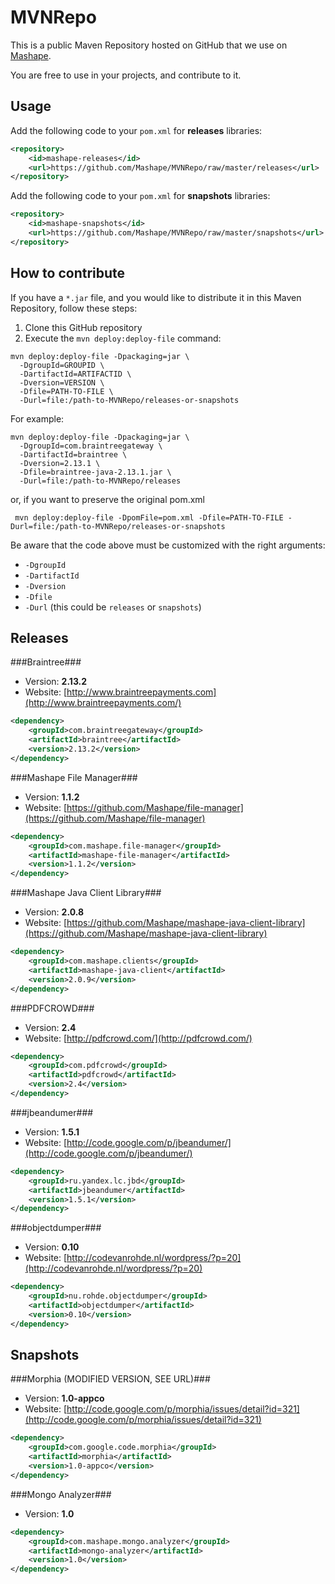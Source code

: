 MVNRepo
======================
This is a public Maven Repository hosted on GitHub that we use on [Mashape](http://www.mashape.com/). 

You are free to use in your projects, and contribute to it.

Usage
--------
Add the following code to your `pom.xml` for **releases** libraries:

``` xml
<repository>
	<id>mashape-releases</id>
	<url>https://github.com/Mashape/MVNRepo/raw/master/releases</url>
</repository>
```

Add the following code to your `pom.xml` for **snapshots** libraries:

``` xml
<repository>
	<id>mashape-snapshots</id>
	<url>https://github.com/Mashape/MVNRepo/raw/master/snapshots</url>
</repository>
```

How to contribute
--------
If you have a `*.jar` file, and you would like to distribute it in this Maven Repository, follow these steps:

1. Clone this GitHub repository
2. Execute the `mvn deploy:deploy-file` command:

```
mvn deploy:deploy-file -Dpackaging=jar \
  -DgroupId=GROUPID \
  -DartifactId=ARTIFACTID \
  -Dversion=VERSION \
  -Dfile=PATH-TO-FILE \
  -Durl=file:/path-to-MVNRepo/releases-or-snapshots
```

For example:

```
mvn deploy:deploy-file -Dpackaging=jar \
  -DgroupId=com.braintreegateway \
  -DartifactId=braintree \
  -Dversion=2.13.1 \
  -Dfile=braintree-java-2.13.1.jar \
  -Durl=file:/path-to-MVNRepo/releases
```

or, if you want to preserve the original pom.xml

```
 mvn deploy:deploy-file -DpomFile=pom.xml -Dfile=PATH-TO-FILE -Durl=file:/path-to-MVNRepo/releases-or-snapshots
```
 
Be aware that the code above must be customized with the right arguments:

* `-DgroupId`
* `-DartifactId`
* `-Dversion`
* `-Dfile`
* `-Durl` (this could be `releases` or `snapshots`)

Releases
--------

###Braintree###
* Version: **2.13.2**
* Website: [http://www.braintreepayments.com](http://www.braintreepayments.com/)
  
``` xml
<dependency>
	<groupId>com.braintreegateway</groupId>
	<artifactId>braintree</artifactId>
	<version>2.13.2</version>
</dependency>
```

###Mashape File Manager###
* Version: **1.1.2**
* Website: [https://github.com/Mashape/file-manager](https://github.com/Mashape/file-manager)
  
``` xml
<dependency>
	<groupId>com.mashape.file-manager</groupId>
	<artifactId>mashape-file-manager</artifactId>
	<version>1.1.2</version>
</dependency>
```

###Mashape Java Client Library###
* Version: **2.0.8**
* Website: [https://github.com/Mashape/mashape-java-client-library](https://github.com/Mashape/mashape-java-client-library)

``` xml
<dependency>
	<groupId>com.mashape.clients</groupId>
	<artifactId>mashape-java-client</artifactId>
	<version>2.0.9</version>
</dependency>
```

###PDFCROWD###
* Version: **2.4**
* Website: [http://pdfcrowd.com/](http://pdfcrowd.com/)
  
``` xml
<dependency>
	<groupId>com.pdfcrowd</groupId>
	<artifactId>pdfcrowd</artifactId>
	<version>2.4</version>
</dependency>
```

###jbeandumer###
* Version: **1.5.1**
* Website: [http://code.google.com/p/jbeandumer/](http://code.google.com/p/jbeandumer/)

``` xml
<dependency>
	<groupId>ru.yandex.lc.jbd</groupId>
	<artifactId>jbeandumer</artifactId>
	<version>1.5.1</version>
</dependency>
```

###objectdumper###
* Version: **0.10**
* Website: [http://codevanrohde.nl/wordpress/?p=20](http://codevanrohde.nl/wordpress/?p=20)

``` xml
<dependency>
	<groupId>nu.rohde.objectdumper</groupId>
	<artifactId>objectdumper</artifactId>
	<version>0.10</version>
</dependency>
```


Snapshots
--------

###Morphia (MODIFIED VERSION, SEE URL)###
* Version: **1.0-appco**
* Website: [http://code.google.com/p/morphia/issues/detail?id=321](http://code.google.com/p/morphia/issues/detail?id=321)
  
``` xml
<dependency>
	<groupId>com.google.code.morphia</groupId>
	<artifactId>morphia</artifactId>
	<version>1.0-appco</version>
</dependency>
```

###Mongo Analyzer###
* Version: **1.0**
  
``` xml
<dependency>
	<groupId>com.mashape.mongo.analyzer</groupId>
	<artifactId>mongo-analyzer</artifactId>
	<version>1.0</version>
</dependency>
```
